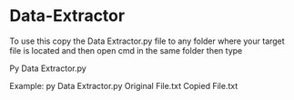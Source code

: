 # Data-Extractor

To use this copy the Data Extractor.py file to any folder where your target file is located and then open cmd in the same folder then type

Py Data Extractor.py <Extraction file name with extention> <Desired file name with extention >

Example:  py Data Extractor.py Original File.txt Copied File.txt
